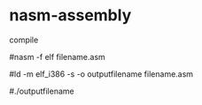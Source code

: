 # nasm-assembly

compile

#nasm -f elf filename.asm

#ld -m elf_i386 -s -o outputfilename filename.asm

#./outputfilename
